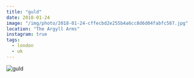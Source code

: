 ```yaml
---
title: "guld"
date: 2018-01-24
image: "/img/photo/2018-01-24-cffecbd2e255b4a6cc8d6d04fabfc587.jpg"
location: "The Argyll Arms"
instagram: true
tags:
  - london
  - uk
---
```


![guld](/img/photo/2018-01-24-cffecbd2e255b4a6cc8d6d04fabfc587.jpg)
